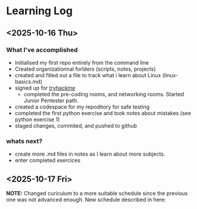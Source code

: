 # Learning Log

##  <2025-10-16 Thu>
### What I've accomplished
* Initialised my first repo entirely from the command line
* Created organizationnal forlders (scripts, notes, projects)
* created and filled out a file to track what i learn about Linux (linux-basics.md)
* signed up for [tryhackme](https://tryhackme.org)
  - completed the pre-coding rooms, and networking rooms. Started Junior Pentester path.
* created a codespace for my repoditory for safe testing
* completed the first python exercise and took notes about mistakes (see python exercise 1)
* staged changes, commited, and pushed to github
### whats next?
- create more .md files in notes as I learn about more subjects.
- enter completed exercices 

## <2025-10-17 Fri>
**NOTE:** Changed curiculum to a more suitable schedule since the previous one was not advanced enough. New schedule described in here: 

